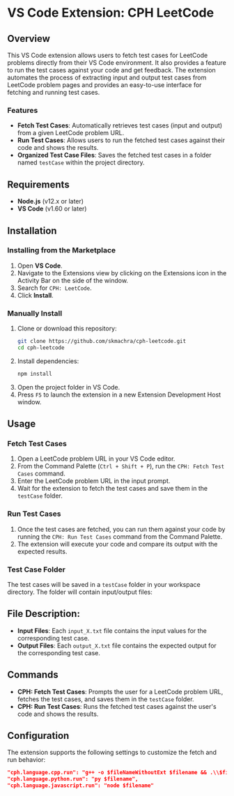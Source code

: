 # VS Code Extension: CPH LeetCode

## Overview

This VS Code extension allows users to fetch test cases for LeetCode problems directly from their VS Code environment. It also provides a feature to run the test cases against your code and get feedback. The extension automates the process of extracting input and output test cases from LeetCode problem pages and provides an easy-to-use interface for fetching and running test cases.

### Features

- **Fetch Test Cases**: Automatically retrieves test cases (input and output) from a given LeetCode problem URL.
- **Run Test Cases**: Allows users to run the fetched test cases against their code and shows the results.
- **Organized Test Case Files**: Saves the fetched test cases in a folder named `testCase` within the project directory.

## Requirements

- **Node.js** (v12.x or later)
- **VS Code** (v1.60 or later)

## Installation

### Installing from the Marketplace

1. Open **VS Code**.
2. Navigate to the Extensions view by clicking on the Extensions icon in the Activity Bar on the side of the window.
3. Search for `CPH: LeetCode`.
4. Click **Install**.

### Manually Install

1. Clone or download this repository:
   ```bash
   git clone https://github.com/skmachra/cph-leetcode.git
   cd cph-leetcode
2. Install dependencies:
   ```bash
   npm install
2. Open the project folder in VS Code.
3. Press `F5` to launch the extension in a new Extension Development Host window.

## Usage

### Fetch Test Cases

1. Open a LeetCode problem URL in your VS Code editor.
2. From the Command Palette (`Ctrl + Shift + P`), run the `CPH: Fetch Test Cases` command.
3. Enter the LeetCode problem URL in the input prompt.
4. Wait for the extension to fetch the test cases and save them in the `testCase` folder.

### Run Test Cases

1. Once the test cases are fetched, you can run them against your code by running the `CPH: Run Test Cases` command from the Command Palette.
2. The extension will execute your code and compare its output with the expected results.

### Test Case Folder

The test cases will be saved in a `testCase` folder in your workspace directory. The folder will contain input/output files:


## File Description:

- **Input Files**: Each `input_X.txt` file contains the input values for the corresponding test case.
- **Output Files**: Each `output_X.txt` file contains the expected output for the corresponding test case.

## Commands

- **CPH: Fetch Test Cases**: Prompts the user for a LeetCode problem URL, fetches the test cases, and saves them in the `testCase` folder.
- **CPH: Run Test Cases**: Runs the fetched test cases against the user's code and shows the results.

## Configuration

The extension supports the following settings to customize the fetch and run behavior:

```json
"cph.language.cpp.run": "g++ -o $fileNameWithoutExt $filename && .\\$fileNameWithoutExt",
"cph.language.python.run": "py $filename",
"cph.language.javascript.run": "node $filename"
